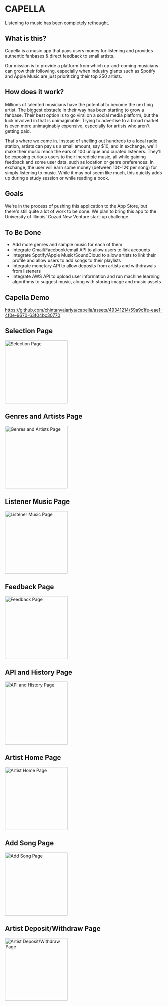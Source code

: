 # CAPELLA

Listening to music has been completely rethought.

## What is this?

Capella is a music app that pays users money for listening and provides authentic fanbases & direct feedback to small artists.

Our mission is to provide a platform from which up-and-coming musicians can grow their following, especially when industry giants such as Spotify and Apple Music are just prioritizing their top 250 artists.

## How does it work?

Millions of talented musicians have the potential to become the next big artist. The biggest obstacle in their way has been starting to grow a fanbase. Their best option is to go viral on a social media platform, but the luck involved in that is unimaginable. Trying to advertise to a broad market is even more unimaginably expensive, especially for artists who aren't getting paid. 

That's where we come in. Instead of shelling out hundreds to a local radio station, artists can pay us a small amount, say $10, and in exchange, we'll make their music reach the ears of 100 unique and curated listeners. They'll be exposing curious users to their incredible music, all while gaining feedback and some user data, such as location or genre preferences. In exchange, the user will earn some money (between 10¢-12¢ per song) for simply listening to music. While it may not seem like much, this quickly adds up during a study session or while reading a book.

## Goals

We're in the process of pushing this application to the App Store, but there's still quite a lot of work to be done. We plan to bring this app to the University of Illinois' Cozad New Venture start-up challenge.

## To Be Done

 - Add more genres and sample music for each of them
 - Integrate Gmail/Facebook/email API to allow users to link accounts
 - Integrate Spotify/Apple Music/SoundCloud to allow artists to link their profile and allow users to add songs to their playlists
 - Integrate monetary API to allow deposits from artists and withdrawals from listeners
 - Integrate AWS API to upload user information and run machine learning algorithms to suggest music, along with storing image and music assets

## Capella Demo
https://github.com/chintanvajariya/capella/assets/49341214/59a9c1fe-eae1-4f0e-9670-63f04bc30770

## Selection Page
<img src="https://github.com/chintanvajariya/capella/assets/49341214/2438bd96-c19e-4c7d-94c4-f1db5d93a8a8" alt="Selection Page" width="200"/>

## Genres and Artists Page
<img src="https://github.com/chintanvajariya/capella/assets/49341214/23a26542-dd8c-4ee9-b398-cde651854a7a" alt="Genres and Artists Page" width="200"/>

## Listener Music Page
<img src="https://github.com/chintanvajariya/capella/assets/49341214/a0c41f85-44e4-41a4-9999-4a5a6371e901" alt="Listener Music Page" width="200"/>

## Feedback Page
<img src="https://github.com/chintanvajariya/capella/assets/49341214/e92be485-1031-41df-9656-7162fe3d807e" alt="Feedback Page" width="200"/>

## API and History Page
<img src="https://github.com/chintanvajariya/capella/assets/49341214/9439e31e-14b3-4037-b6ef-a0f875f222b9" alt="API and History Page" width="200"/>

## Artist Home Page
<img src="https://github.com/chintanvajariya/capella/assets/49341214/1d380b3c-9f4b-4ffc-902d-690f9107c1bc" alt="Artist Home Page" width="200"/>

## Add Song Page
<img src="https://github.com/chintanvajariya/capella/assets/49341214/13923134-b1a9-4c15-990f-ecc74c653e06" alt="Add Song Page" width="200"/>

## Artist Deposit/Withdraw Page
<img src="https://github.com/chintanvajariya/capella/assets/49341214/195840c4-2380-476b-bd18-5a8cbdd57357" alt="Artist Deposit/Withdraw Page" width="200"/>
